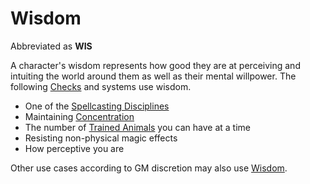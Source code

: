 # Wisdom

Abbreviated as **WIS**

A character's wisdom represents how good they are at perceiving and intuiting the world around them as well as their mental willpower. The following [Checks](../../Game%20Procedures/Check.md) and systems use wisdom.

- One of the [Spellcasting Disciplines](../../Magic/Spellcasting/The%20Spellcasting%20Disciplines/Spellcasting%20Disciplines.md)
- Maintaining [Concentration](../../Magic/Spellcasting/Concentration.md)
- The number of [Trained Animals](../../Items/Trained%20Animals.md) you can have at a time
- Resisting non-physical magic effects
- How perceptive you are

Other use cases according to GM discretion may also use [Wisdom](Wisdom.md).
